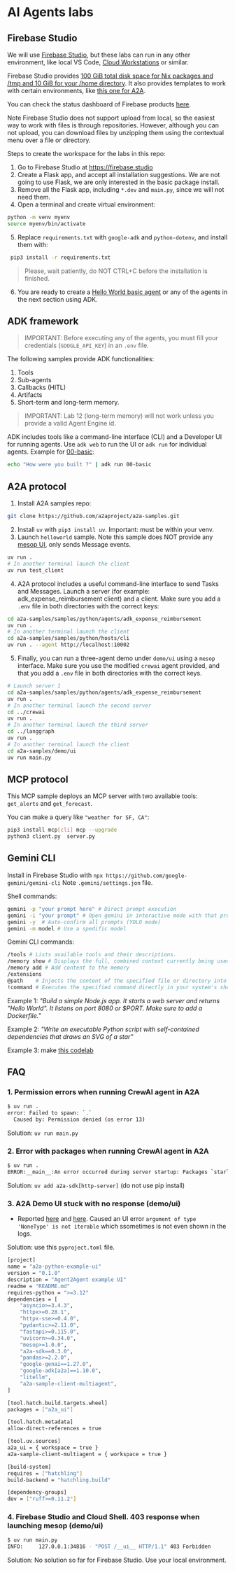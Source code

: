 # AI Agents labs

## Firebase Studio

We will use [Firebase Studio](https://firebase.blog/posts/2025/04/introducing-firebase-studio/), but these labs can run in any other environment, like local VS Code, [Cloud Workstations](https://cloud.google.com/workstations) or similar.

Firebase Studio provides [100 GiB total disk space for Nix packages and /tmp and 10 GiB for your /home directory](https://firebase.google.com/docs/studio/troubleshooting). It also provides templates to work with certain environments, like [this one for A2A](https://github.com/a2aproject/a2a-samples/pull/312).

You can check the status dashboard of Firebase products [here](https://status.firebase.google.com/).

Note Firebase Studio does not support upload from local, so the easiest way to work with files is through repositories. However, although you can not upload, you can download files by unzipping them using the contextual menu over a file or directory.

Steps to create the workspace for the labs in this repo:
1. Go to Firebase Studio at https://firebase.studio
2. Create a Flask app, and accept all installation suggestions. We are not going to use Flask, we are only interested in the basic package install.
3. Remove all the Flask app, including `*.dev` and `main.py`, since we will not need them.
4. Open a terminal and create virtual environment:
```sh
python -m venv myenv
source myenv/bin/activate
```
5. Replace `requirements.txt` with `google-adk` and `python-dotenv`, and install them with:
```sh
 pip3 install -r requirements.txt 
 ```
> Please, wait patiently, do NOT CTRL+C before the installation is finished.
6. You are ready to create a [Hello World basic agent](./adk/00-basic/) or any of the agents in the next section using ADK.


## ADK framework

> IMPORTANT: Before executing any of the agents, you must fill your credentials (`GOOGLE_API_KEY`) in an `.env` file.

The following samples provide ADK functionalities:

1. Tools
2. Sub-agents
3. Callbacks (HITL)
4. Artifacts
5. Short-term and long-term memory. 

> IMPORTANT: Lab 12 (long-term memory) will not work unless you provide  a valid Agent Engine id.

ADK includes tools like a command-line interface (CLI) and a Developer UI for running agents. Use `adk web` to run the UI or `adk run` for individual agents. Example for [00-basic](adk/00-basic/]):
```sh
echo "How were you built ?" | adk run 00-basic
```


## A2A protocol

1. Install A2A samples repo:
```sh
git clone https://github.com/a2aproject/a2a-samples.git
```
2. Install `uv` with `pip3 install uv`. Important: must be within your venv.
3. Launch `helloworld` sample. Note this sample does NOT provide any [mesop UI](https://mesop-dev.github.io/mesop/), only sends Message events. 
```sh
uv run .
# In another terminal launch the client
uv run test_client
```

4. A2A protocol includes a useful command-line interface to send Tasks and Messages. Launch a server (for example: adk_expense_reimbursement client) and a client. Make sure you add a `.env` file in both directories with the correct keys:
```sh
cd a2a-samples/samples/python/agents/adk_expense_reimbursement
uv run .
# In another terminal launch the client
cd a2a-samples/samples/python/hosts/cli
uv run . --agent http://localhost:10002
```

5. Finally, you can run a three-agent demo under `demo/ui` using a `mesop` interface. Make sure you use the modified `crewai` agent provided, and that you add a `.env` file in both directories with the correct keys.
```sh
# Launch server 1
cd a2a-samples/samples/python/agents/adk_expense_reimbursement
uv run .
# In another terminal launch the second server
cd ../crewai
uv run .
# In another terminal launch the third server
cd ../langgraph
uv run .
# In another terminal launch the client
cd a2a-samples/demo/ui
uv run main.py
```


## MCP protocol

This MCP sample deploys an MCP server with two available tools: `get_alerts` and `get_forecast`.

You can make a query like `"weather for SF, CA"`:

```sh
pip3 install mcp[cli] mcp --upgrade
python3 client.py  server.py
```

## Gemini CLI

Install in Firebase Studio with `npx https://github.com/google-gemini/gemini-cli`
Note `.gemini/settings.jon` file.

Shell commands:
```sh
gemini -p "your prompt here" # Direct prompt execution
gemini -i "your prompt" # Open gemini in interactive mode with that prompt
gemini -y  # Auto-confirm all prompts (YOLO mode)
gemini -m model # Use a spedific model
```

Gemini CLI commands:
```sh
/tools # Lists available tools and their descriptions.
/memory show # Displays the full, combined context currently being used by the AI.
/memory add # Add content to the memory
/extensions
@path    # Injects the content of the specified file or directory into the prompt.
!command # Executes the specified command directly in your system's shell.
```


Example 1: _"Build a simple Node.js app. It starts a web server and returns "Hello World". It listens on port 8080 or $PORT. Make sure to add a Dockerfile."_

Example 2: _"Write an executable Python script with self-contained dependencies that draws an SVG of a star"_

Example 3: make [this codelab](https://codelabs.developers.google.com/gemini-cli-hands-on)


## FAQ

### 1. Permission errors when running CrewAI agent in A2A

```sh 
$ uv run .
error: Failed to spawn: `.`
  Caused by: Permission denied (os error 13)
```
Solution: `uv run main.py`

### 2. Error with packages when running CrewAI agent in A2A

```sh
$ uv run .
ERROR:__main__:An error occurred during server startup: Packages `starlette` and `sse-starlette` are required to use the `JSONRPCApplication`. They can be added as a part of `a2a-sdk` optional dependencies, `a2a-sdk[http-server]`.
```

 Solution: `uv add a2a-sdk[http-server]` (do not use pip install)

### 3. A2A Demo UI stuck with no response (demo/ui)

* Reported [here](https://github.com/a2aproject/a2a-samples/issues/36) and [here](https://github.com/a2aproject/A2A/issues/96). Caused an UI error `argument of type 'NoneType' is not iterable` which ssometimes is not even shown in the logs.

Solution: use this `pyproject.toml` file.

```sh
[project]
name = "a2a-python-example-ui"
version = "0.1.0"
description = "Agent2Agent example UI"
readme = "README.md"
requires-python = ">=3.12"
dependencies = [
    "asyncio>=3.4.3",
    "httpx>=0.28.1",
    "httpx-sse>=0.4.0",
    "pydantic>=2.11.0",
    "fastapi>=0.115.0",
    "uvicorn>=0.34.0",
    "mesop>=1.0.0",
    "a2a-sdk==0.3.0",
    "pandas>=2.2.0",
    "google-genai==1.27.0",
    "google-adk[a2a]==1.10.0",
    "litellm",
    "a2a-sample-client-multiagent",
]

[tool.hatch.build.targets.wheel]
packages = ["a2a_ui"]

[tool.hatch.metadata]
allow-direct-references = true

[tool.uv.sources]
a2a_ui = { workspace = true }
a2a-sample-client-multiagent = { workspace = true }

[build-system]
requires = ["hatchling"]
build-backend = "hatchling.build"

[dependency-groups]
dev = ["ruff>=0.11.2"]
```


### 4. Firebase Studio and Cloud Shell. 403 response when launching mesop (demo/ui)
```sh
$ uv run main.py
INFO:     127.0.0.1:34816 - "POST /__ui__ HTTP/1.1" 403 Forbidden
```

Solution: No solution so far for Firebase Studio. Use your local environment.